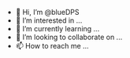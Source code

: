 - 👋 Hi, I’m @blueDPS
- 👀 I’m interested in ...
- 🌱 I’m currently learning ...
- 💞️ I’m looking to collaborate on ...
- 📫 How to reach me ...

<!---
blueDPS/blueDPS is a ✨ special ✨ repository because its `README.md` (this file) appears on your GitHub profile.
You can click the Preview link to take a look at your changes.
--->
